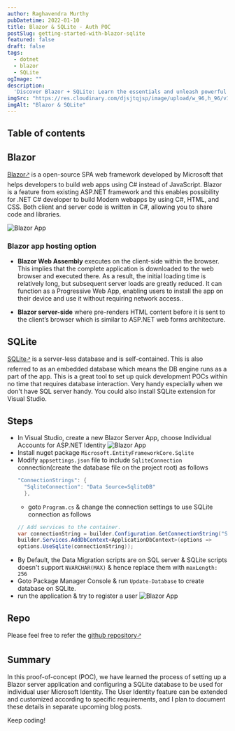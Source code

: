 ```yaml
---
author: Raghavendra Murthy
pubDatetime: 2022-01-10
title: Blazor & SQLite - Auth POC
postSlug: getting-started-with-blazor-sqlite
featured: false
draft: false
tags:
  - dotnet
  - blazor
  - SQLite
ogImage: ""
description:
  'Discover Blazor + SQLite: Learn the essentials and unleash powerful web development with this dynamic duo. Get started now!'
imgSrc: "https://res.cloudinary.com/djsjtqjsp/image/upload/w_96,h_96/v1687551068/raghavendra-murthy-blog/blazor_f3hvam.png"
imgAlt: "Blazor & SQLite"
---
```


## Table of contents

## Blazor

<a href="https://dotnet.microsoft.com/en-us/apps/aspnet/web-apps/blazor" target="_blank">Blazor🡕</a>  is a open-source SPA web framework developed by Microsoft that helps developers to build web apps using C# instead of JavaScript. Blazor is a feature from existing ASP.NET framework and this enables possibility for .NET C# developer to build Modern webapps by using C#, HTML, and CSS. Both client and server code is written in C#, allowing you to share code and libraries.


![Blazor App](https://res.cloudinary.com/djsjtqjsp/image/upload/v1687551145/raghavendra-murthy-blog/screenshot-blazor-sample_ixd7sr.gif)



### Blazor app hosting option

  - **Blazor Web Assembly** executes on the client-side within the browser. This implies that the complete application is downloaded to the web browser and executed there. As a result, the initial loading time is relatively long, but subsequent server loads are greatly reduced. It can function as a Progressive Web App, enabling users to install the app on their device and use it without requiring network access..

  - **Blazor server-side** where pre-renders HTML content before it is sent to the client’s browser which is similar to ASP.NET web forms architecture.
## SQLite
<a href="https://www.sqlite.org/index.html" target="_blank">SQLite🡕</a> is a server-less database and is self-contained. This is also referred to as an embedded database which means the DB engine runs as a part of the app. This is a great tool to set up quick development POCs within no time that requires database interaction. Very handy especially when we don't have SQL server handy. You could also install SQLite extension for Visual Studio.

## Steps
- In Visual Studio, create a new Blazor Server App, choose Individual Accounts for ASP.NET Identity
![Blazor App](https://res.cloudinary.com/djsjtqjsp/image/upload/v1687552361/raghavendra-murthy-blog/1_gvwyrn.png)
- Install nuget package `Microsoft.EntityFrameworkCore.Sqlite`
- Modify `appsettings.json` file to include `SqliteConnection` connection(create the database file on the project root) as follows
  ```cs
  "ConnectionStrings": {
    "SqliteConnection": "Data Source=SqliteDB"
    },
  ```
  - goto `Program.cs` & change the connection settings to use SQLite connection as follows
  ```cs
  // Add services to the container.
  var connectionString = builder.Configuration.GetConnectionString("SqliteConnection");
  builder.Services.AddDbContext<ApplicationDbContext>(options =>
  options.UseSqlite(connectionString)); 
  ```
- By Default, the Data Migration scripts are on SQL server & SQLite scripts doesn't support `NVARCHAR(MAX)` & hence replace them with `maxLength: 256`
- Goto Package Manager Console & run `Update-Database` to create database on SQLite.
- run the application & try to register a user
![Blazor App](https://res.cloudinary.com/djsjtqjsp/image/upload/v1687553937/raghavendra-murthy-blog/demo_xgykw3.gif)

## Repo
Please feel free to refer the <a href="https://github.com/ragmn/BlazorAppSQLitePOC" target="_blank">github repository🡕</a>  

## Summary
In this proof-of-concept (POC), we have learned the process of setting up a Blazor server application and configuring a SQLite database to be used for individual user Microsoft Identity. The User Identity feature can be extended and customized according to specific requirements, and I plan to document these details in separate upcoming blog posts.

Keep coding!